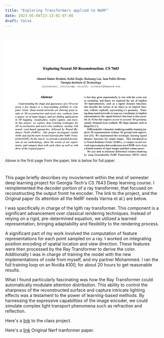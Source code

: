 ```yaml
---
title: "Exploring Transformers applied to NeRF"
date: 2023-05-04T23:13:01-07:00
draft: false
---
```



#

<img src="/posts/images/paper_img.png" alt="My Image" style="width: 700px;">
<small> Above is the first page from the paper, link is below for full paper.</small>

# 

This page briefly describes my invovlement within the end of semester deep learning project for Georgia Tech's CS 7643 Deep learning course. I reimplemented the decoder portion of a ray transformer, that focused on reconstructing the output fromt he encoder. The link to the project, and the Original paper (Is attention all the NeRF needs Varma et al.) are below.

I was specifically in charge of the lgith ray transformer. This component is a significant advancement over classical rendering techniques. Instead of relying on a rigid, pre-determined equation, we utilized a learned representation, bringing adaptability and flexibility to the rendering process.

A significant part of my work involved the computation of feature representations for each point sampled on a ray. I worked on integrating position encoding of spatial location and view direction. These features were then processed by the Ray Transformer to derive the color. Additionally I was in charge of training the model with the new implementations of code from myself, and my partner Mohammed. I ran the full training loop on an Nvidia A100, for about 20 hours to get reasonable results.

What I found particularly fascinating was how the Ray Transformer could automatically modulate attention distribution. This ability to control the sharpness of the reconstructed surface and capture intricate lighting effects was a testament to the power of learning-based methods. By harnessing the expressive capabilities of the image encoder, we could simulate complex light transport phenomena such as refraction and reflection.




Here's a [link](https://github.com/jprivera44/GaTech-cs7643/blob/main/Project_Report_CS_7643_NeRF_%26_GNT.pdf) to the class project.


Here's a [link](https://arxiv.org/abs/2207.13298) Original Nerf tranformer paper.
